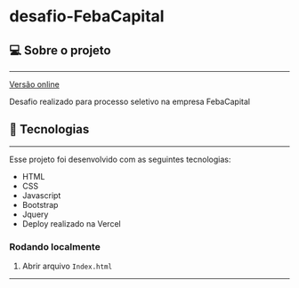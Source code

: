 # desafio-FebaCapital


## 💻 Sobre o projeto

---

<a href="https://liva-emarra.vercel.app/" target="_blank">Versão online</a>

Desafio realizado para processo seletivo na empresa FebaCapital

## 🚀 Tecnologias

---

Esse projeto foi desenvolvido com as seguintes tecnologias:

- HTML
- CSS
- Javascript
- Bootstrap
- Jquery
- Deploy realizado na Vercel

### Rodando localmente

1. Abrir arquivo `Index.html`

---
